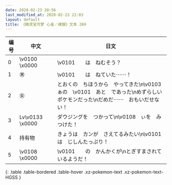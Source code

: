 ```yaml
---
date: 2020-02-23 20:56
last_modified_at: 2020-02-23 22:03
layout: default
title: 《精灵宝可梦 心金／魂银》文本 269
---
```

| 编号 | 中文 | 日文 |
| ---- | ---- | ---- |
| 0 | \v0100　\x0000 | \v0101　　は　ねむそう？ |
| 1 | ㊚ | \v0101　　は　ねていた⋯⋯！ |
| 2 | ㊛ | とおくの　ちほうから　やってきた\n\v0103　ぁの　\v0101　あと　であった\nめずらしい　ポケモンだった\nだめだ⋯⋯　おもいだせない！ |
| 3 | Lv\v0133　\x0000 | ダウジングを　つかって\n\v0108　ぃを　みつけた！ |
| 4 | 持有物 | きょうは　カンが　さえてるみたい\n\v0101　　は　じしんたっぷり！ |
| 5 | \v0108　\x0000 | \v0101　　の　かんかくが\nとぎすまされて　いるようだ！ |
{: .table .table-bordered .table-hover .xz-pokemon-text .xz-pokemon-text-HGSS }
